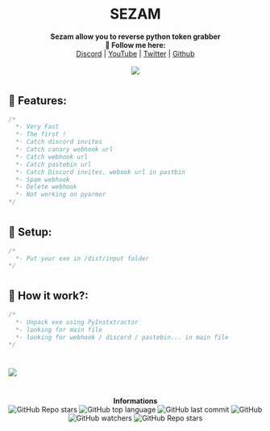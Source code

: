 <h1 align="center">SEZAM</h1>

<p align="center">
  <b>Sezam allow you to reverse python token grabber<br>🖤 Follow me here:</b><br>
  <a href="https://dsc.gg/rca">Discord</a> |
  <a href="https://www.youtube.com/channel/UC09GPm24_rdeOXa5KOmhDnw">YouTube</a> |
  <a href="https://twitter.com/its_vichy">Twitter</a> |
  <a href="https://github.com/Its-Vichy">Github</a>
  <br><br>
  <img src="https://steamuserimages-a.akamaihd.net/ugc/939465072079337699/A44A2D24BB987267F26C56440F51A0B468481222/">
</p>

#

## 🐺 Features:
```cs
/*
  *- Very Fast
  *- The first !
  *- Catch discord invites
  *- Catch canary webhook url
  *- Catch webhook url
  *- Catch pastebin url
  *- Catch Discord invites, webook url in pastbin
  *- Spam webhook
  *- Delete webhook
  *- Not working on pyarmor
*/
```

#

## 🐺 Setup:
```cs
/*
  *- Put your exe in /dist/input folder
*/
```

#

## 🐺 How it work?:
```cs
/*
  *- Unpack exe using PyInstxtractor
  *- looking for main file
  *- looking for webhook / discord / pastebin... in main file
*/
```

#

<img src="https://media.discordapp.net/attachments/843545198335229972/843690393182011412/unknown.png">

#

<p align="center"> 
    <b>Informations</b><br>
    <img alt="GitHub Repo stars" src="https://img.shields.io/github/stars/Its-Vichy/Sezam?style=social">
    <img alt="GitHub top language" src="https://img.shields.io/github/languages/top/Its-Vichy/Sezam">
    <img alt="GitHub last commit" src="https://img.shields.io/github/last-commit/Its-Vichy/Sezam">
    <img alt="GitHub" src="https://img.shields.io/github/license/Its-Vichy/Sezam">
    <img alt="GitHub watchers" src="https://img.shields.io/github/watchers/Its-Vichy/Sezam?style=social">
    <img alt="GitHub Repo stars" src="https://img.shields.io/github/stars/Its-Vichy/Sezam?style=social">
</p>
